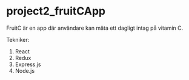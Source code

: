 # project2_fruitCApp

FruitC är en app där användare kan mäta ett dagligt intag på vitamin C.

Tekniker:
1. React
2. Redux
3. Express.js
4. Node.js
